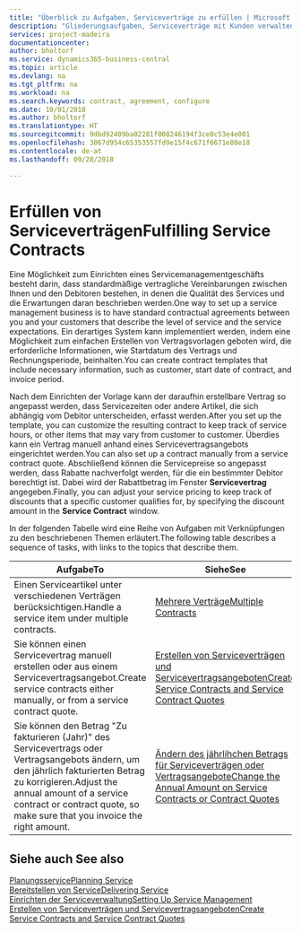 ```yaml
---
title: "Überblick zu Aufgaben, Serviceverträge zu erfüllen | Microsoft Docs"
description: "Gliederungsaufgaben, Serviceverträge mit Kunden verwalten."
services: project-madeira
documentationcenter: 
author: bholtorf
ms.service: dynamics365-business-central
ms.topic: article
ms.devlang: na
ms.tgt_pltfrm: na
ms.workload: na
ms.search.keywords: contract, agreement, configure
ms.date: 10/01/2018
ms.author: bholtorf
ms.translationtype: HT
ms.sourcegitcommit: 9dbd92409ba02281f008246194f3ce0c53e4e001
ms.openlocfilehash: 3867d954c65353557fd9e15f4c671f6671e80e18
ms.contentlocale: de-at
ms.lasthandoff: 09/28/2018

---
```

# <a name="fulfilling-service-contracts"></a><span data-ttu-id="e3688-103">Erfüllen von Serviceverträgen</span><span class="sxs-lookup"><span data-stu-id="e3688-103">Fulfilling Service Contracts</span></span> 
<span data-ttu-id="e3688-104">Eine Möglichkeit zum Einrichten eines Servicemanagementgeschäfts besteht darin, dass standardmäßige vertragliche Vereinbarungen zwischen Ihnen und den Debitoren bestehen, in denen die Qualität des Services und die Erwartungen daran beschrieben werden.</span><span class="sxs-lookup"><span data-stu-id="e3688-104">One way to set up a service management business is to have standard contractual agreements between you and your customers that describe the level of service and the service expectations.</span></span> <span data-ttu-id="e3688-105">Ein derartiges System kann implementiert werden, indem eine Möglichkeit zum einfachen Erstellen von Vertragsvorlagen geboten wird, die erforderliche Informationen, wie Startdatum des Vertrags und Rechnungsperiode, beinhalten.</span><span class="sxs-lookup"><span data-stu-id="e3688-105">You can create contract templates that include necessary information, such as customer, start date of contract, and invoice period.</span></span>  
  
<span data-ttu-id="e3688-106">Nach dem Einrichten der Vorlage kann der daraufhin erstellbare Vertrag so angepasst werden, dass Servicezeiten oder andere Artikel, die sich abhängig vom Debitor unterscheiden, erfasst werden.</span><span class="sxs-lookup"><span data-stu-id="e3688-106">After you set up the template, you can customize the resulting contract to keep track of service hours, or other items that may vary from customer to customer.</span></span> <span data-ttu-id="e3688-107">Überdies kann ein Vertrag manuell anhand eines Servicevertragsangebots eingerichtet werden.</span><span class="sxs-lookup"><span data-stu-id="e3688-107">You can also set up a contract manually from a service contract quote.</span></span> <span data-ttu-id="e3688-108">Abschließend können die Servicepreise so angepasst werden, dass Rabatte nachverfolgt werden, für die ein bestimmter Debitor berechtigt ist. Dabei wird der Rabattbetrag im Fenster **Servicevertrag** angegeben.</span><span class="sxs-lookup"><span data-stu-id="e3688-108">Finally, you can adjust your service pricing to keep track of discounts that a specific customer qualifies for, by specifying the discount amount in the **Service Contract** window.</span></span>  

<span data-ttu-id="e3688-109">In der folgenden Tabelle wird eine Reihe von Aufgaben mit Verknüpfungen zu den beschriebenen Themen erläutert.</span><span class="sxs-lookup"><span data-stu-id="e3688-109">The following table describes a sequence of tasks, with links to the topics that describe them.</span></span>   
  
|<span data-ttu-id="e3688-110">**Aufgabe**</span><span class="sxs-lookup"><span data-stu-id="e3688-110">**To**</span></span>|<span data-ttu-id="e3688-111">**Siehe**</span><span class="sxs-lookup"><span data-stu-id="e3688-111">**See**</span></span>|  
|------------|-------------|  
|<span data-ttu-id="e3688-112">Einen Serviceartikel unter verschiedenen Verträgen berücksichtigen.</span><span class="sxs-lookup"><span data-stu-id="e3688-112">Handle a service item under multiple contracts.</span></span> | [<span data-ttu-id="e3688-113">Mehrere Verträge</span><span class="sxs-lookup"><span data-stu-id="e3688-113">Multiple Contracts</span></span>](service-multiple-contracts.md)|  
|<span data-ttu-id="e3688-114">Sie können einen Servicevertrag manuell erstellen oder aus einem Servicevertragsangebot.</span><span class="sxs-lookup"><span data-stu-id="e3688-114">Create service contracts either manually, or from a service contract quote.</span></span>| [<span data-ttu-id="e3688-115">Erstellen von Serviceverträgen und Servicevertragsangeboten</span><span class="sxs-lookup"><span data-stu-id="e3688-115">Create Service Contracts and Service Contract Quotes</span></span>](service-how-to-create-service-contracts-and-service-contract-quotes.md)|
|<span data-ttu-id="e3688-116">Sie können den Betrag "Zu fakturieren (Jahr)" des Servicevertrags oder Vertragsangebots ändern, um den jährlich fakturierten Betrag zu korrigieren.</span><span class="sxs-lookup"><span data-stu-id="e3688-116">Adjust the annual amount of a service contract or contract quote, so make sure that you invoice the right amount.</span></span>|[<span data-ttu-id="e3688-117">Ändern des jährlihchen Betrags für Serviceverträgen oder Vertragsangebote</span><span class="sxs-lookup"><span data-stu-id="e3688-117">Change the Annual Amount on Service Contracts or Contract Quotes</span></span>](service-how-to-change-the-annual-amount-on-service-contracts-or-contract-quotes.md)|

## <a name="see-also"></a><span data-ttu-id="e3688-118">Siehe auch </span><span class="sxs-lookup"><span data-stu-id="e3688-118">See also</span></span>
[<span data-ttu-id="e3688-119">Planungsservice</span><span class="sxs-lookup"><span data-stu-id="e3688-119">Planning Service</span></span>](service-plan-service.md)  
[<span data-ttu-id="e3688-120">Bereitstellen von Service</span><span class="sxs-lookup"><span data-stu-id="e3688-120">Delivering Service</span></span>](service-deliver-service.md)  
[<span data-ttu-id="e3688-121">Einrichten der Serviceverwaltung</span><span class="sxs-lookup"><span data-stu-id="e3688-121">Setting Up Service Management</span></span>](service-setup-service.md)  
[<span data-ttu-id="e3688-122">Erstellen von Serviceverträgen und Servicevertragsangeboten</span><span class="sxs-lookup"><span data-stu-id="e3688-122">Create Service Contracts and Service Contract Quotes</span></span>](service-how-to-create-service-contracts-and-service-contract-quotes.md)  

